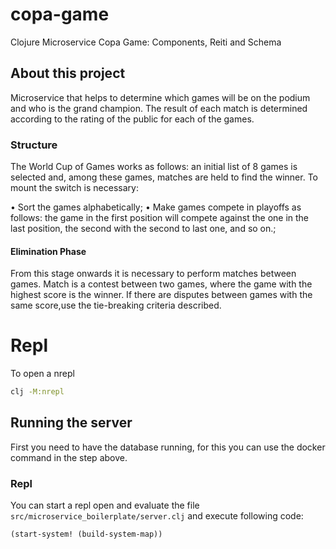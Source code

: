 # copa-game
Clojure Microservice Copa Game: Components, Reiti and Schema

## About this project

Microservice that helps to determine which games will be on the podium and who is the grand champion. 
The result of each match is determined according to the rating of the public for each of the games.

### Structure
The World Cup of Games works as follows: an initial list of 8 games is selected and, among these games, matches are held to find the winner.
To mount the switch is necessary:

• Sort the games alphabetically;
• Make games compete in playoffs as follows: the game in the first position will compete against the one in the last position, the second with the second to last one, and so on.;

#### Elimination Phase
From this stage onwards it is necessary to perform matches between games. Match is a contest between two games, where the game with the highest score is the winner. 
If there are disputes between games with the same score,use the tie-breaking criteria described.

# Repl
To open a nrepl
```bash
clj -M:nrepl
```

## Running the server
First you need to have the database running, for this you can use the docker command in the step above.

### Repl
You can start a repl open and evaluate the file `src/microservice_boilerplate/server.clj` and execute following code:
```clojure
(start-system! (build-system-map))
